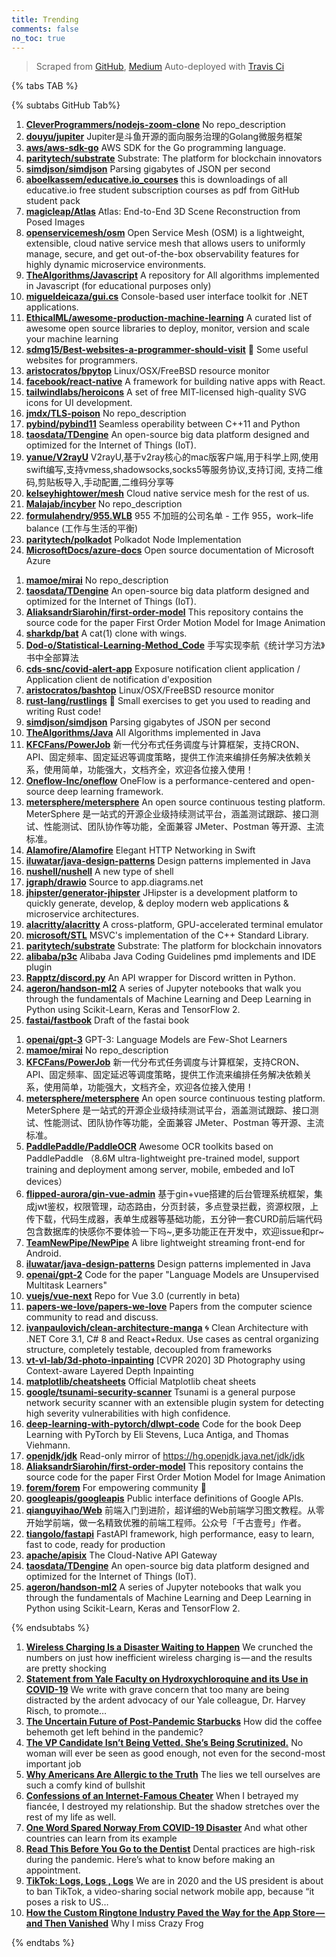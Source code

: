 ```yaml
---
title: Trending
comments: false
no_toc: true
---
```


> Scraped from [GitHub](https://github.com/trending), [Medium](https://medium.com/topic/popular)
Auto-deployed with [Travis Ci](https://travis-ci.org/)

{% tabs TAB %}
<!-- tab GitHub -->
{% subtabs GitHub Tab%}
<!-- tab Daily -->
1. [**CleverProgrammers/nodejs-zoom-clone**](https://github.com/CleverProgrammers/nodejs-zoom-clone)
No repo_description
2. [**douyu/jupiter**](https://github.com/douyu/jupiter)
Jupiter是斗鱼开源的面向服务治理的Golang微服务框架
3. [**aws/aws-sdk-go**](https://github.com/aws/aws-sdk-go)
AWS SDK for the Go programming language.
4. [**paritytech/substrate**](https://github.com/paritytech/substrate)
Substrate: The platform for blockchain innovators
5. [**simdjson/simdjson**](https://github.com/simdjson/simdjson)
Parsing gigabytes of JSON per second
6. [**aboelkassem/educative.io_courses**](https://github.com/aboelkassem/educative.io_courses)
this is downloadings of all educative.io free student subscription courses as pdf from GitHub student pack
7. [**magicleap/Atlas**](https://github.com/magicleap/Atlas)
Atlas: End-to-End 3D Scene Reconstruction from Posed Images
8. [**openservicemesh/osm**](https://github.com/openservicemesh/osm)
Open Service Mesh (OSM) is a lightweight, extensible, cloud native service mesh that allows users to uniformly manage, secure, and get out-of-the-box observability features for highly dynamic microservice environments.
9. [**TheAlgorithms/Javascript**](https://github.com/TheAlgorithms/Javascript)
A repository for All algorithms implemented in Javascript (for educational purposes only)
10. [**migueldeicaza/gui.cs**](https://github.com/migueldeicaza/gui.cs)
Console-based user interface toolkit for .NET applications.
11. [**EthicalML/awesome-production-machine-learning**](https://github.com/EthicalML/awesome-production-machine-learning)
A curated list of awesome open source libraries to deploy, monitor, version and scale your machine learning
12. [**sdmg15/Best-websites-a-programmer-should-visit**](https://github.com/sdmg15/Best-websites-a-programmer-should-visit)
🔗 Some useful websites for programmers.
13. [**aristocratos/bpytop**](https://github.com/aristocratos/bpytop)
Linux/OSX/FreeBSD resource monitor
14. [**facebook/react-native**](https://github.com/facebook/react-native)
A framework for building native apps with React.
15. [**tailwindlabs/heroicons**](https://github.com/tailwindlabs/heroicons)
A set of free MIT-licensed high-quality SVG icons for UI development.
16. [**jmdx/TLS-poison**](https://github.com/jmdx/TLS-poison)
No repo_description
17. [**pybind/pybind11**](https://github.com/pybind/pybind11)
Seamless operability between C++11 and Python
18. [**taosdata/TDengine**](https://github.com/taosdata/TDengine)
An open-source big data platform designed and optimized for the Internet of Things (IoT).
19. [**yanue/V2rayU**](https://github.com/yanue/V2rayU)
V2rayU,基于v2ray核心的mac版客户端,用于科学上网,使用swift编写,支持vmess,shadowsocks,socks5等服务协议,支持订阅, 支持二维码,剪贴板导入,手动配置,二维码分享等
20. [**kelseyhightower/mesh**](https://github.com/kelseyhightower/mesh)
Cloud native service mesh for the rest of us.
21. [**Malajab/incyber**](https://github.com/Malajab/incyber)
No repo_description
22. [**formulahendry/955.WLB**](https://github.com/formulahendry/955.WLB)
955 不加班的公司名单 - 工作 955，work–life balance (工作与生活的平衡)
23. [**paritytech/polkadot**](https://github.com/paritytech/polkadot)
Polkadot Node Implementation
24. [**MicrosoftDocs/azure-docs**](https://github.com/MicrosoftDocs/azure-docs)
Open source documentation of Microsoft Azure
<!-- endtab -->
<!-- tab Weekly -->
1. [**mamoe/mirai**](https://github.com/mamoe/mirai)
No repo_description
2. [**taosdata/TDengine**](https://github.com/taosdata/TDengine)
An open-source big data platform designed and optimized for the Internet of Things (IoT).
3. [**AliaksandrSiarohin/first-order-model**](https://github.com/AliaksandrSiarohin/first-order-model)
This repository contains the source code for the paper First Order Motion Model for Image Animation
4. [**sharkdp/bat**](https://github.com/sharkdp/bat)
A cat(1) clone with wings.
5. [**Dod-o/Statistical-Learning-Method_Code**](https://github.com/Dod-o/Statistical-Learning-Method_Code)
手写实现李航《统计学习方法》书中全部算法
6. [**cds-snc/covid-alert-app**](https://github.com/cds-snc/covid-alert-app)
Exposure notification client application / Application client de notification d'exposition
7. [**aristocratos/bashtop**](https://github.com/aristocratos/bashtop)
Linux/OSX/FreeBSD resource monitor
8. [**rust-lang/rustlings**](https://github.com/rust-lang/rustlings)
🦀 Small exercises to get you used to reading and writing Rust code!
9. [**simdjson/simdjson**](https://github.com/simdjson/simdjson)
Parsing gigabytes of JSON per second
10. [**TheAlgorithms/Java**](https://github.com/TheAlgorithms/Java)
All Algorithms implemented in Java
11. [**KFCFans/PowerJob**](https://github.com/KFCFans/PowerJob)
新一代分布式任务调度与计算框架，支持CRON、API、固定频率、固定延迟等调度策略，提供工作流来编排任务解决依赖关系，使用简单，功能强大，文档齐全，欢迎各位接入使用！
12. [**Oneflow-Inc/oneflow**](https://github.com/Oneflow-Inc/oneflow)
OneFlow is a performance-centered and open-source deep learning framework.
13. [**metersphere/metersphere**](https://github.com/metersphere/metersphere)
An open source continuous testing platform. MeterSphere 是一站式的开源企业级持续测试平台，涵盖测试跟踪、接口测试、性能测试、团队协作等功能，全面兼容 JMeter、Postman 等开源、主流标准。
14. [**Alamofire/Alamofire**](https://github.com/Alamofire/Alamofire)
Elegant HTTP Networking in Swift
15. [**iluwatar/java-design-patterns**](https://github.com/iluwatar/java-design-patterns)
Design patterns implemented in Java
16. [**nushell/nushell**](https://github.com/nushell/nushell)
A new type of shell
17. [**jgraph/drawio**](https://github.com/jgraph/drawio)
Source to app.diagrams.net
18. [**jhipster/generator-jhipster**](https://github.com/jhipster/generator-jhipster)
JHipster is a development platform to quickly generate, develop, & deploy modern web applications & microservice architectures.
19. [**alacritty/alacritty**](https://github.com/alacritty/alacritty)
A cross-platform, GPU-accelerated terminal emulator
20. [**microsoft/STL**](https://github.com/microsoft/STL)
MSVC's implementation of the C++ Standard Library.
21. [**paritytech/substrate**](https://github.com/paritytech/substrate)
Substrate: The platform for blockchain innovators
22. [**alibaba/p3c**](https://github.com/alibaba/p3c)
Alibaba Java Coding Guidelines pmd implements and IDE plugin
23. [**Rapptz/discord.py**](https://github.com/Rapptz/discord.py)
An API wrapper for Discord written in Python.
24. [**ageron/handson-ml2**](https://github.com/ageron/handson-ml2)
A series of Jupyter notebooks that walk you through the fundamentals of Machine Learning and Deep Learning in Python using Scikit-Learn, Keras and TensorFlow 2.
25. [**fastai/fastbook**](https://github.com/fastai/fastbook)
Draft of the fastai book
<!-- endtab -->
<!-- tab Monthly -->
1. [**openai/gpt-3**](https://github.com/openai/gpt-3)
GPT-3: Language Models are Few-Shot Learners
2. [**mamoe/mirai**](https://github.com/mamoe/mirai)
No repo_description
3. [**KFCFans/PowerJob**](https://github.com/KFCFans/PowerJob)
新一代分布式任务调度与计算框架，支持CRON、API、固定频率、固定延迟等调度策略，提供工作流来编排任务解决依赖关系，使用简单，功能强大，文档齐全，欢迎各位接入使用！
4. [**metersphere/metersphere**](https://github.com/metersphere/metersphere)
An open source continuous testing platform. MeterSphere 是一站式的开源企业级持续测试平台，涵盖测试跟踪、接口测试、性能测试、团队协作等功能，全面兼容 JMeter、Postman 等开源、主流标准。
5. [**PaddlePaddle/PaddleOCR**](https://github.com/PaddlePaddle/PaddleOCR)
Awesome OCR toolkits based on PaddlePaddle （8.6M ultra-lightweight pre-trained model, support training and deployment among server, mobile, embeded and IoT devices）
6. [**flipped-aurora/gin-vue-admin**](https://github.com/flipped-aurora/gin-vue-admin)
基于gin+vue搭建的后台管理系统框架，集成jwt鉴权，权限管理，动态路由，分页封装，多点登录拦截，资源权限，上传下载，代码生成器，表单生成器等基础功能，五分钟一套CURD前后端代码包含数据库的快感你不要体验一下吗~,更多功能正在开发中，欢迎issue和pr~
7. [**TeamNewPipe/NewPipe**](https://github.com/TeamNewPipe/NewPipe)
A libre lightweight streaming front-end for Android.
8. [**iluwatar/java-design-patterns**](https://github.com/iluwatar/java-design-patterns)
Design patterns implemented in Java
9. [**openai/gpt-2**](https://github.com/openai/gpt-2)
Code for the paper "Language Models are Unsupervised Multitask Learners"
10. [**vuejs/vue-next**](https://github.com/vuejs/vue-next)
Repo for Vue 3.0 (currently in beta)
11. [**papers-we-love/papers-we-love**](https://github.com/papers-we-love/papers-we-love)
Papers from the computer science community to read and discuss.
12. [**ivanpaulovich/clean-architecture-manga**](https://github.com/ivanpaulovich/clean-architecture-manga)
🌀 Clean Architecture with .NET Core 3.1, C# 8 and React+Redux. Use cases as central organizing structure, completely testable, decoupled from frameworks
13. [**vt-vl-lab/3d-photo-inpainting**](https://github.com/vt-vl-lab/3d-photo-inpainting)
[CVPR 2020] 3D Photography using Context-aware Layered Depth Inpainting
14. [**matplotlib/cheatsheets**](https://github.com/matplotlib/cheatsheets)
Official Matplotlib cheat sheets
15. [**google/tsunami-security-scanner**](https://github.com/google/tsunami-security-scanner)
Tsunami is a general purpose network security scanner with an extensible plugin system for detecting high severity vulnerabilities with high confidence.
16. [**deep-learning-with-pytorch/dlwpt-code**](https://github.com/deep-learning-with-pytorch/dlwpt-code)
Code for the book Deep Learning with PyTorch by Eli Stevens, Luca Antiga, and Thomas Viehmann.
17. [**openjdk/jdk**](https://github.com/openjdk/jdk)
Read-only mirror of https://hg.openjdk.java.net/jdk/jdk
18. [**AliaksandrSiarohin/first-order-model**](https://github.com/AliaksandrSiarohin/first-order-model)
This repository contains the source code for the paper First Order Motion Model for Image Animation
19. [**forem/forem**](https://github.com/forem/forem)
For empowering community 🌱
20. [**googleapis/googleapis**](https://github.com/googleapis/googleapis)
Public interface definitions of Google APIs.
21. [**qianguyihao/Web**](https://github.com/qianguyihao/Web)
前端入门到进阶，超详细的Web前端学习图文教程。从零开始学前端，做一名精致优雅的前端工程师。公众号「千古壹号」作者。
22. [**tiangolo/fastapi**](https://github.com/tiangolo/fastapi)
FastAPI framework, high performance, easy to learn, fast to code, ready for production
23. [**apache/apisix**](https://github.com/apache/apisix)
The Cloud-Native API Gateway
24. [**taosdata/TDengine**](https://github.com/taosdata/TDengine)
An open-source big data platform designed and optimized for the Internet of Things (IoT).
25. [**ageron/handson-ml2**](https://github.com/ageron/handson-ml2)
A series of Jupyter notebooks that walk you through the fundamentals of Machine Learning and Deep Learning in Python using Scikit-Learn, Keras and TensorFlow 2.
<!-- endtab -->
{% endsubtabs %}
<!-- endtab -->
<!-- tab Medium -->
1. [**Wireless Charging Is a Disaster Waiting to Happen**](https://onezero.medium.com/wireless-charging-is-a-disaster-waiting-to-happen-48afdde70ed9?source=topic_page---------------------------20)
We crunched the numbers on just how inefficient wireless charging is — and the results are pretty shocking
2. [**Statement from Yale Faculty on Hydroxychloroquine and its Use in COVID-19**](https://medium.com/@gregggonsalves/statement-from-yale-faculty-on-hydroxychloroquine-and-its-use-in-covid-19-47d0dee7b2b0?source=topic_page---------0------------------1)
We write with grave concern that too many are being distracted by the ardent advocacy of our Yale colleague, Dr. Harvey Risch, to promote…
3. [**The Uncertain Future of Post-Pandemic Starbucks**](https://marker.medium.com/the-case-for-shorting-starbucks-388a91e65421?source=topic_page---------1------------------1)
How did the coffee behemoth get left behind in the pandemic?
4. [**The VP Candidate Isn’t Being Vetted. She’s Being Scrutinized.**](https://gen.medium.com/the-vp-candidate-isnt-being-vetted-she-s-being-scrutinized-60d0218f6c28?source=topic_page---------2------------------1)
No woman will ever be seen as good enough, not even for the second-most important job
5. [**Why Americans Are Allergic to the Truth**](https://gen.medium.com/why-americans-are-allergic-to-the-truth-2ebcae65dd40?source=topic_page---------4------------------1)
The lies we tell ourselves are such a comfy kind of bullshit
6. [**Confessions of an Internet-Famous Cheater**](https://level.medium.com/confessions-of-an-internet-famous-cheater-9d6295b7bce3?source=topic_page---------5------------------1)
When I betrayed my fiancée, I destroyed my relationship. But the shadow stretches over the rest of my life as well.
7. [**One Word Spared Norway From COVID-19 Disaster**](https://blog.usejournal.com/one-word-spared-norway-from-covid-19-disaster-96c7f1853395?source=topic_page---------6------------------1)
And what other countries can learn from its example
8. [**Read This Before You Go to the Dentist**](https://elemental.medium.com/read-this-before-you-go-to-the-dentist-7385e2580c96?source=topic_page---------7------------------1)
Dental practices are high-risk during the pandemic. Here’s what to know before making an appointment.
9. [**TikTok: Logs, Logs , Logs**](https://medium.com/@fs0c131y/tiktok-logs-logs-logs-e93e8162647a?source=topic_page---------8------------------1)
We are in 2020 and the US president is about to ban TikTok, a video-sharing social network mobile app, because “it poses a risk to US…
10. [**How the Custom Ringtone Industry Paved the Way for the App Store — and Then Vanished**](https://onezero.medium.com/how-the-custom-ringtone-industry-paved-the-way-for-the-app-store-and-then-vanished-11f0d2a1e53b?source=topic_page---------9------------------1)
Why I miss Crazy Frog
<!-- endtab -->
{% endtabs %}
